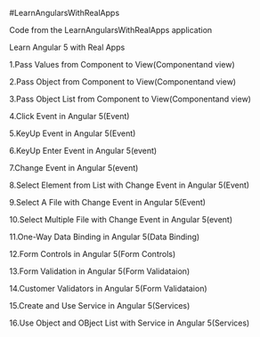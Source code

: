 #LearnAngularsWithRealApps

Code from the LearnAngularsWithRealApps application

Learn Angular 5 with Real Apps

1.Pass Values from Component to View(Componentand view)

2.Pass Object from Component to View(Componentand view)

3.Pass Object List from Component to View(Componentand view)

4.Click Event in Angular 5(Event)

5.KeyUp Event in Angular 5(Event)

6.KeyUp Enter Event in Angular 5(event)

7.Change Event in Angular 5(event)

8.Select Element from List with Change Event in Angular 5(Event)

9.Select A File with Change Event in Angular 5(Event)

10.Select Multiple File with Change Event in Angular 5(event)

11.One-Way Data Binding in Angular 5(Data Binding)

12.Form Controls in Angular 5(Form Controls)

13.Form Validation in Angular 5(Form Validataion)

14.Customer Validators in Angular 5(Form Validataion)

15.Create and Use Service in Angular 5(Services)

16.Use Object and OBject List with Service in Angular 5(Services)

